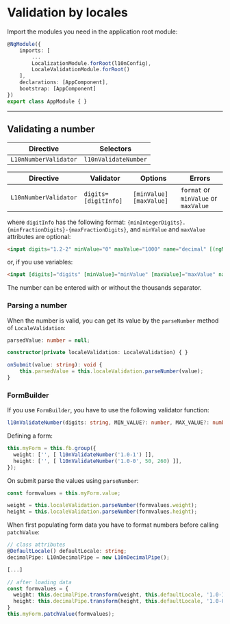 # Validation by locales

Import the modules you need in the application root module:
```TypeScript
@NgModule({
    imports: [
        ...
        LocalizationModule.forRoot(l10nConfig),
        LocaleValidationModule.forRoot()
    ],
    declarations: [AppComponent],
    bootstrap: [AppComponent]
})
export class AppModule { }
```

---

## Validating a number
Directive | Selectors
--------- | ---------
`L10nNumberValidator` | `l10nValidateNumber`

Directive | Validator | Options | Errors
--------- | --------- | ------- | ------
`L10nNumberValidator` | `digits=[digitInfo]` | `[minValue]` `[maxValue]` | `format` or `minValue` or `maxValue`

where `digitInfo` has the following format: `{minIntegerDigits}.{minFractionDigits}-{maxFractionDigits}`, and `minValue` and `maxValue` attributes are optional:
```Html
<input digits="1.2-2" minValue="0" maxValue="1000" name="decimal" [(ngModel)]="decimal" l10nValidateNumber>
```
or, if you use variables:
```Html
<input [digits]="digits" [minValue]="minValue" [maxValue]="maxValue" name="decimal" [(ngModel)]="decimal" l10nValidateNumber>
```

The number can be entered with or without the thousands separator.

### Parsing a number
When the number is valid, you can get its value by the `parseNumber` method of `LocaleValidation`:
```TypeScript
parsedValue: number = null;

constructor(private localeValidation: LocaleValidation) { }

onSubmit(value: string): void {
    this.parsedValue = this.localeValidation.parseNumber(value);
}
```

### FormBuilder
If you use `FormBuilder`, you have to use the following validator function:
```TypeScript
l10nValidateNumber(digits: string, MIN_VALUE?: number, MAX_VALUE?: number): Function
```

Defining a form:
```TypeScript
this.myForm = this.fb.group({
  weight: ['', [ l10nValidateNumber('1.0-1') ]],
  height: ['', [ l10nValidateNumber('1.0-0', 50, 260) ]],
});
```

On submit parse the values using `parseNumber`:
```TypeScript
const formvalues = this.myForm.value;

weight = this.localeValidation.parseNumber(formvalues.weight);
height = this.localeValidation.parseNumber(formvalues.height);
```

When first populating form data you have to format numbers before calling `patchValue`:
```TypeScript
// class attributes
@DefaultLocale() defaultLocale: string;
decimalPipe: L10nDecimalPipe = new L10nDecimalPipe();

[...]

// after loading data
const formvalues = {
  weight: this.decimalPipe.transform(weight, this.defaultLocale, '1.0-1'),
  height: this.decimalPipe.transform(height, this.defaultLocale, '1.0-0'),
}
this.myForm.patchValue(formvalues);

```


